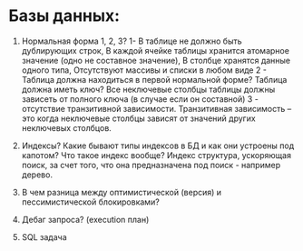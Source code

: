 # Базы данных:
1) Нормальная форма 1, 2, 3?
1- В таблице не должно быть дублирующих строк, В каждой ячейке таблицы хранится атомарное значение (одно не составное значение), В столбце хранятся данные одного типа, Отсутствуют массивы и списки в любом виде
2 - Таблица должна находиться в первой нормальной форме? Таблица должна иметь ключ? Все неключевые столбцы таблицы должны зависеть от полного ключа (в случае если он составной)
3 - отсутствие транзитивной зависимости. Транзитивная зависимость – это когда неключевые столбцы зависят от значений других неключевых столбцов.

2) Индексы? Какие бывают типы индексов в БД и как они устроены под капотом? Что такое индекс вообще? Индекс структура, ускоряющая поиск, за счет того, что она предназначена под поиск - например дерево.

3) В чем разница между оптимистической (версия) и пессимистической блокировками?

4) Дебаг запроса? (execution план)

5) SQL задача